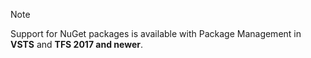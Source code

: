 > [!NOTE]
> Support for NuGet packages is available with Package Management in **VSTS** and **TFS 2017 and newer**.